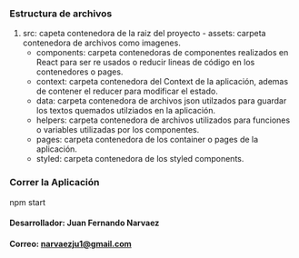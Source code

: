 ### Estructura de archivos

1. src: capeta contenedora de la raiz del proyecto - assets: carpeta contenedora de archivos como imagenes.
   - components: carpeta contenedoras de componentes realizados en React para ser re usados o reducir lineas de código en los contenedores o pages.
   - context: carpeta contenedora del Context de la aplicación, ademas de contener el reducer para modificar el estado.
   - data: carpeta contenedora de archivos json utilzados para guardar los textos quemados utilziados en la aplicación.
   - helpers: carpeta contenedora de archivos utilizados para funciones o variables utilizadas por los componentes.
   - pages: carpeta contenedora de los container o pages de la aplicación.
   - styled: carpeta contenedora de los styled components.

### Correr la Aplicación

npm start

#### Desarrollador: Juan Fernando Narvaez

#### Correo: narvaezju1@gmail.com

